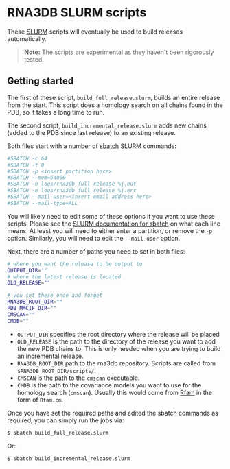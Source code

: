 # RNA3DB SLURM scripts

These [SLURM](https://slurm.schedmd.com/documentation.html) scripts will eventually be used to build releases automatically.

> **Note:** The scripts are experimental as they haven't been rigorously tested.


## Getting started
The first of these script, `build_full_release.slurm`, builds an entire release from the start. This script does a homology search on all chains found in the PDB, so it takes a long time to run.

The second script, `build_incremental_release.slurm` adds new chains (added to the PDB since last release) to an existing release.

Both files start with a number of [sbatch](https://slurm.schedmd.com/sbatch.html) SLURM commands:
```sh
#SBATCH -c 64
#SBATCH -t 0
#SBATCH -p <insert partition here>
#SBATCH --mem=64000
#SBATCH -o logs/rna3db_full_release_%j.out
#SBATCH -e logs/rna3db_full_release_%j.err
#SBATCH --mail-user=<insert email address here>
#SBATCH --mail-type=ALL
```
You will likely need to edit some of these options if you want to use these scripts. Please see the [SLURM documentation for sbatch](https://slurm.schedmd.com/sbatch.html) on what each line means. At least you will need to either enter a partition, or remove the `-p` option. Similarly, you will need to edit the `--mail-user` option.

Next, there are a number of paths you need to set in both files:
```sh
# where you want the release to be output to
OUTPUT_DIR=""
# where the latest release is located
OLD_RELEASE=""

# you set these once and forget
RNA3DB_ROOT_DIR=""
PDB_MMCIF_DIR=""
CMSCAN=""
CMDB=""
```
- `OUTPUT_DIR` specifies the root directory where the release will be placed
- `OLD_RELEASE` is the path to the directory of the release you want to add the new PDB chains to. This is only needed when you are trying to build an incremental release.
- `RNA3DB_ROOT_DIR` path to the rna3db repository. Scripts are called from `$RNA3DB_ROOT_DIR/scripts/`.
- `CMSCAN` is the path to the `cmscan` executable.
- `CMDB` is the path to the covariance models you want to use for the homology search (`cmscan`). Usually this would come from [Rfam](https://rfam.org/) in the form of `Rfam.cm`.

Once you have set the required paths and edited the sbatch commands as required, you can simply run the jobs via:
```sh
$ sbatch build_full_release.slurm
```
Or:
```sh
$ sbatch build_incremental_release.slurm
```
